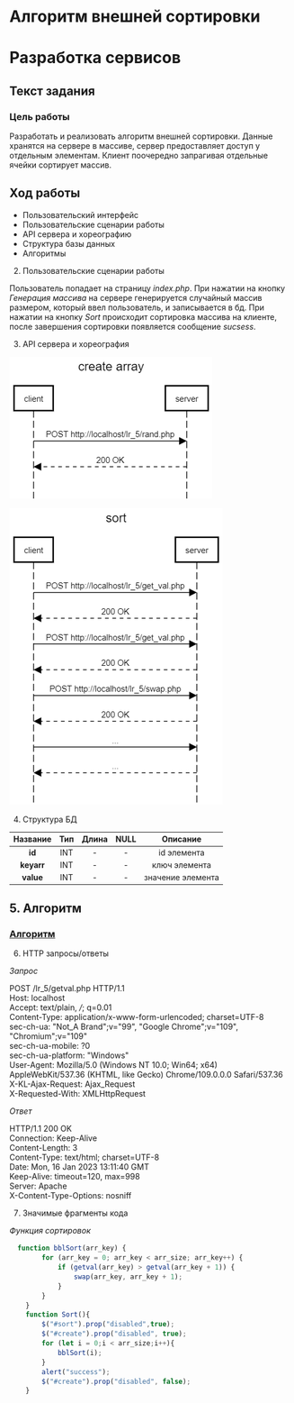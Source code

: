 # Алгоритм внешней сортировки
# Разработка сервисов
## Текст задания
### Цель работы
Разработать и реализовать алгоритм внешней сортировки. Данные хранятся на сервере в массиве, сервер предоставляет доступ у отдельным элементам. Клиент поочередно запрагивая отдельные ячейки сортирует массив.
## Ход работы
- Пользовательский интерфейс
- Пользовательские сценарии работы
- API сервера и хореографию
- Структура базы данных
- Алгоритмы


2) Пользовательские сценарии работы

Пользователь попадает на страницу *index.php*. При нажатии на кнопку *Генерация массива* на сервере генерируется случайный массив размером, который ввел пользователь, и записывается в бд. При нажатии на кнопку *Sort* происходит сортировка массива на клиенте, после завершения сортировки появляется сообщение *sucsess*.

3. API сервера и хореография

![Генерация массива](create_array.png)

![Сортировка](sort.png)

4. Структура БД

| Название | Тип | Длина | NULL | Описание |
| :------: | :------: | :------: | :------: | :------: |
| **id** | INT | - | - | id элемента |
| **keyarr** | INT | - | - | ключ элемента |
| **value** | INT | - | - | значение элемента |

## 5. Алгоритм
### [Алгоритм](https://imgur.com/a/OJG9bmD)
6. HTTP запросы/ответы

*Запрос*

POST /lr_5/getval.php HTTP/1.1 <br>
Host: localhost <br>
Accept: text/plain, */*; q=0.01 <br>
Content-Type: application/x-www-form-urlencoded; charset=UTF-8 <br>
sec-ch-ua: "Not_A Brand";v="99", "Google Chrome";v="109", "Chromium";v="109" <br>
sec-ch-ua-mobile: ?0 <br>
sec-ch-ua-platform: "Windows" <br>
User-Agent: Mozilla/5.0 (Windows NT 10.0; Win64; x64) AppleWebKit/537.36 (KHTML, like Gecko) Chrome/109.0.0.0 Safari/537.36 <br>
X-KL-Ajax-Request: Ajax_Request <br>
X-Requested-With: XMLHttpRequest <br>

*Ответ*

HTTP/1.1 200 OK <br>
Connection: Keep-Alive <br>
Content-Length: 3 <br>
Content-Type: text/html; charset=UTF-8 <br>
Date: Mon, 16 Jan 2023 13:11:40 GMT <br>
Keep-Alive: timeout=120, max=998 <br>
Server: Apache <br>
X-Content-Type-Options: nosniff <br>

7. Значимые фрагменты кода

*Функция сортировок*
```js
  function bblSort(arr_key) {
        for (arr_key = 0; arr_key < arr_size; arr_key++) {
            if (getval(arr_key) > getval(arr_key + 1)) {
                swap(arr_key, arr_key + 1);
            }
        }
    }
    function Sort(){
        $("#sort").prop("disabled",true);
        $("#create").prop("disabled", true);
        for (let i = 0;i < arr_size;i++){
            bblSort(i);
        }
        alert("success");
        $("#create").prop("disabled", false);
    }
```
